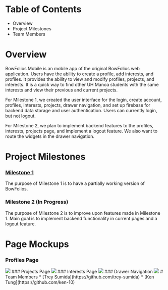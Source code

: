 # Table of Contents
* Overview
* Project Milestones
* Team Members

# Overview
BowFolios Mobile is an mobile app of the original BowFolios web application. Users have the ability to create a profile, add interests, and profiles. It provides the ability to view and modify profiles, projects, and interests. It is a quick way to find other UH Manoa students with the same interests and view their previous and current projects. 

For Milestone 1, we created the user interface for the login, create account, profiles, interests, projects, drawer navigation, and set up firebase for backend data storage and user authentication. Users can currently login, but not logout.

For Milestone 2, we plan to implement backend features to the profiles, interests, projects page, and implement a logout feature. We also want to route the widgets in the drawer navigation.

# Project Milestones
### [Milestone 1](https://github.com/yertnek/bowfolios/milestone/1)
The purpose of Milestone 1 is to have a partially working version of BowFolios.

### Milestone 2 (In Progress)
The purpose of Milestone 2 is to improve upon features made in Milestone 1. Main goal is to implement backend functionality in current pages and a logout feature.

# Page Mockups

### Profiles Page
<img src='/img/profile_mockup.png'>
### Projects Page
<img src='/img/projects_mockup.png'>
### Interests Page
<img src='/img/interests_mockup.png'>
### Drawer Navigation
<img src='/img/nav_mockup.png'>
# Team Members
* [Trey Sumida](https://github.com/trey-sumida)
* [Ken Tung](https://github.com/ken-10)





